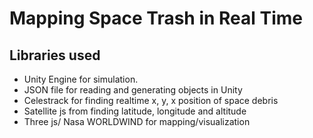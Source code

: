 # Mapping Space Trash in Real Time

## Libraries used
* Unity Engine for simulation.
* JSON file for reading and generating objects in Unity
* Celestrack for finding realtime x, y, x position of space debris
* Satellite js from finding latitude, longitude and altitude
* Three js/ Nasa WORLDWIND for mapping/visualization

